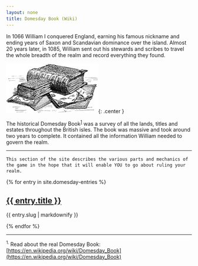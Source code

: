 ```yaml
---
layout: none
title: Domesday Book (Wiki) 
---
```


<div class="smaller-text">
In 1066 William I conquered England, earning his famous nickname and ending years of Saxon and Scandavian dominance over the island. Almost 20 years later, in 1085, William sent out his stewards and scribes to travel the whole breadth of the realm and record everything they found.</div>

![domesday-book](/public/images/domesday/250px-Domesday-book-1804x972.jpg){: .center }

<span class="smaller-text">The historical Domesday Book</span><sup class="smallest-text">[1](#footer)</sup> <span class="smaller-text"> was a survey of all the lands, titles and estates throughout the British isles. The book was massive and took around two years to complete. It contained all the information William needed to govern the realm.</span>

---

```text
This section of the site describes the various parts and mechanics of the game in the hope that it will enable YOU to go about ruling your realm.
```



{% for entry in site.domesday-entries %}
  <h2><a href="{{ entry.url }}">{{ entry.title }}</a></h2>
  <p>{{ entry.slug | markdownify }}</p>
{% endfor %}

---

<span class="smaller-text"><a name="footer"><sup>1. </sup></a>Read about the real Domesday Book: [https://en.wikipedia.org/wiki/Domesday_Book](https://en.wikipedia.org/wiki/Domesday_Book)</span>


